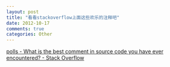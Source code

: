 ```yaml
---
layout: post
title: "看看stackoverflow上面这些欢乐的注释吧"
date: 2012-10-17
comments: true
categories: Other
---
```

<a href="http://stackoverflow.com/questions/184618/what-is-the-best-comment-in-source-code-you-have-ever-encountered">polls - What is the best comment in source code you have ever encountered? - Stack Overflow</a><br /><blockquote></blockquote>